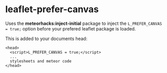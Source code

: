 # leaflet-prefer-canvas
Uses the **meteorhacks:inject-initial** package to inject the `L_PREFER_CANVAS = true;` option before your prefered leaflet package is loaded.

This is added to your documents head:

```
<head>
  <script>L_PREFER_CANVAS = true;</script>
  ...
  stylesheets and meteor code
</head>
```
